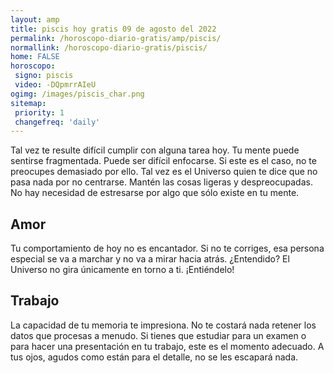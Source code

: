 ```yaml
---
layout: amp
title: piscis hoy gratis 09 de agosto del 2022 
permalink: /horoscopo-diario-gratis/amp/piscis/
normallink: /horoscopo-diario-gratis/piscis/
home: FALSE
horoscopo:
 signo: piscis
 video: -DQpmrrAIeU
ogimg: /images/piscis_char.png
sitemap:
 priority: 1
 changefreq: 'daily'
---
```



Tal vez te resulte difícil cumplir con alguna tarea hoy. Tu mente puede sentirse fragmentada. Puede ser difícil enfocarse. Si este es el caso, no te preocupes demasiado por ello. Tal vez es el Universo quien te dice que no pasa nada por no centrarse. Mantén las cosas ligeras y despreocupadas. No hay necesidad de estresarse por algo que sólo existe en tu mente.

## Amor

Tu comportamiento de hoy no es encantador. Si no te corriges, esa persona especial se va a marchar y no va a mirar hacia atrás. ¿Entendido? El Universo no gira únicamente en torno a ti. ¡Entiéndelo!

## Trabajo

La capacidad de tu memoria te impresiona. No te costará nada retener los datos que procesas a menudo. Si tienes que estudiar para un examen o para hacer una presentación en tu trabajo, este es el momento adecuado. A tus ojos, agudos como están para el detalle, no se les escapará nada.